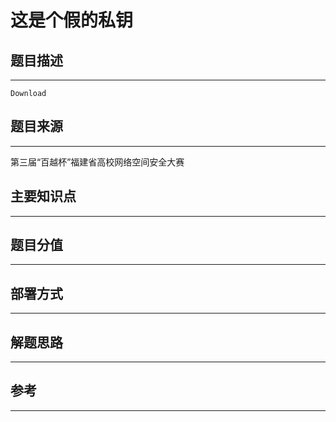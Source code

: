 # 这是个假的私钥

## 题目描述
---
```
Download
```

## 题目来源
---
第三届“百越杯”福建省高校网络空间安全大赛

## 主要知识点
---


## 题目分值
---


## 部署方式
---


## 解题思路
---


## 参考
---
